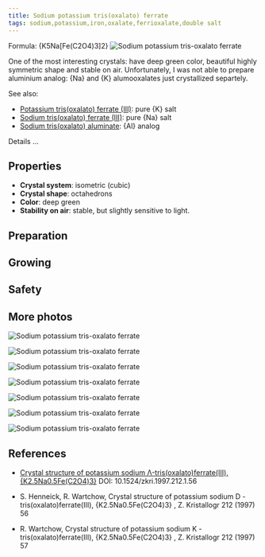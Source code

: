```yaml
---
title: Sodium potassium tris(oxalato) ferrate
tags: sodium,potassium,iron,oxalate,ferrioxalate,double salt
---
```

Formula: {K5Na[Fe(C2O4)3]2}
![Sodium potassium tris-oxalato ferrate](@root/crystals/images/sodium-potassium-trioxalatoferrate/dsc03087.jpg)

One of the most interesting crystals: have deep green color, beautiful highly symmetric shape and stable on air. Unfortunately, I was not able to prepare aluminium analog: {Na} and {K} alumooxalates just crystallized separtely.

See also:

* [Potassium tris(oxalato) ferrate (III)](@root/crystals/images/potassium-trioxalato-ferrate//): pure {K} salt
* [Sodium tris(oxalato) ferrate (III)](@root/crystals/images/sodium-trioxalatoferrate//): pure {Na} salt
* [Sodium tris(oxalato) aluminate](@root/crystals/images/potassium-trioxalato-aluminate//): {Al} analog


<span class="cut">Details ...</span>
## Properties

* **Crystal system**: isometric (cubic)
* **Crystal shape**: octahedrons
* **Color**: deep green
* **Stability on air**: stable, but slightly sensitive to light.

## Preparation


## Growing



## Safety



## More photos
![Sodium potassium tris-oxalato ferrate](@root/crystals/images/sodium-potassium-trioxalatoferrate/dsc03238.jpg)


![Sodium potassium tris-oxalato ferrate](@root/crystals/images/sodium-potassium-trioxalatoferrate/dsc03227.jpg)


![Sodium potassium tris-oxalato ferrate](@root/crystals/images/sodium-potassium-trioxalatoferrate/dsc02883.jpg)




![Sodium potassium tris-oxalato ferrate](@root/crystals/images/sodium-potassium-trioxalatoferrate/dsc03225.jpg)


![Sodium potassium tris-oxalato ferrate](@root/crystals/images/sodium-potassium-trioxalatoferrate/dsc02895.jpg)


![Sodium potassium tris-oxalato ferrate](@root/crystals/images/sodium-potassium-trioxalatoferrate/dsc02925.jpg)


![Sodium potassium tris-oxalato ferrate](@root/crystals/images/sodium-potassium-trioxalatoferrate/dsc03101.jpg)


## References

* [Crystal structure of potassium sodium Λ-tris(oxalato)ferrate(III), {K2.5Na0.5Fe(C2O4)3}](https://www.researchgate.net/publication/260658650_Crystal_structure_of_potassium_sodium_D-trisoxalatoferrateIII_K25Na05FeC2O43) DOI: 10.1524/zkri.1997.212.1.56
  
* S. Henneick, R. Wartchow, Crystal structure of potassium sodium D - tris(oxalato)ferrate(III),  {K2.5Na0.5Fe(C2O4)3} , Z. Kristallogr 212 (1997) 56
* R. Wartchow,  Crystal  structure  of  potassium  sodium K - tris(oxalato)ferrate(III), {K2.5Na0.5Fe(C2O4)3} , Z. Kristallogr 212 (1997) 57
